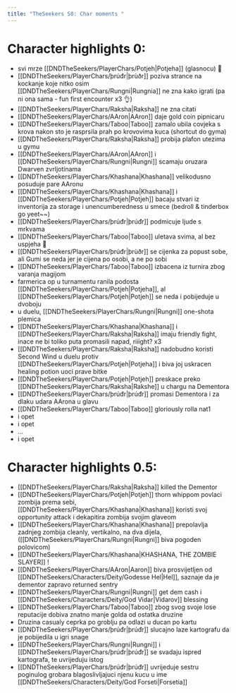 ```yaml
---
title: "TheSeekers S0: Char moments "
---
```


# Character highlights 0: 

- svi mrze [[DNDTheSeekers/PlayerChars/Potjeh|Potjeha]] (glasnocu) 🥲
- [[DNDTheSeekers/PlayerChars/þrúđr|þrùðr]] poziva strance na kockanje koje nitko osim [[DNDTheSeekers/PlayerChars/Rungni|Rungnia]] ne zna kako igrati (pa ni ona sama - fun first encounter x3 👌)
- [[DNDTheSeekers/PlayerChars/Raksha|Raksha]] ne zna citati
- [[DNDTheSeekers/PlayerChars/AAron|AAron]] daje gold coin pipnicaru
- [[DNDTheSeekers/PlayerChars/Taboo|Taboo]] zamalo ubila covjeka s krova nakon sto je rasprsila prah po krovovima kuca (shortcut do gyma)
- [[DNDTheSeekers/PlayerChars/Raksha|Raksha]] probija plafon utezima u gymu
- [[DNDTheSeekers/PlayerChars/AAron|AAron]] i [[DNDTheSeekers/PlayerChars/Rungni|Rungni]] scamaju oruzara Dwarven zvrljotinama
- [[DNDTheSeekers/PlayerChars/Khashana|Khashana]] velikodusno posuduje pare AAronu
- [[DNDTheSeekers/PlayerChars/Khashana|Khashana]] i [[DNDTheSeekers/PlayerChars/Potjeh|Potjeh]] bacaju stvari iz inventorija za storage i unencumberedness u smece (bedroll & tinderbox go yeet~~)
- [[DNDTheSeekers/PlayerChars/þrúđr|þrúđr]] podmicuje ljude s mrkvama
- [[DNDTheSeekers/PlayerChars/Taboo|Taboo]] uletava svima, al bez uspjeha 🥲
- [[DNDTheSeekers/PlayerChars/þrúđr|þrùðr]] se cijenka za popust sobe, ali Gumi se neda jer je cijena po osobi, a ne po sobi
- [[DNDTheSeekers/PlayerChars/Taboo|Taboo]] izbacena iz turnira zbog varanja magijom
- farmerica op u turnamentu ranila podosta [[DNDTheSeekers/PlayerChars/Potjeh|Potjeha]], al [[DNDTheSeekers/PlayerChars/Potjeh|Potjeh]] se neda i pobijeduje u dvoboju
- u duelu, [[DNDTheSeekers/PlayerChars/Rungni|Rungni]] one-shota plemica
- [[DNDTheSeekers/PlayerChars/Khashana|Khashana]] i [[DNDTheSeekers/PlayerChars/Raksha|Raksha]] imaju friendly fight, inace ne bi toliko puta promasili napad, riiight? x3
- [[DNDTheSeekers/PlayerChars/Raksha|Raksha]] nadobudno koristi Second Wind u duelu protiv [[DNDTheSeekers/PlayerChars/Potjeh|Potjeha]] i biva joj uskracen healing potion uoci prave bitke
- [[DNDTheSeekers/PlayerChars/Potjeh|Potjeh]] preskace preko [[DNDTheSeekers/PlayerChars/Raksha|Rakshe]] u chargu na Dementora
- [[DNDTheSeekers/PlayerChars/þrúđr|þrúđr]] promasi Dementora i za dlaku udara AArona u glavu
- [[DNDTheSeekers/PlayerChars/Taboo|Taboo]] gloriously rolla nat1 
- i opet
- i opet
- ...
- i opet


# Character highlights 0.5: 

- [[DNDTheSeekers/PlayerChars/Raksha|Raksha]] killed the Dementor
- [[DNDTheSeekers/PlayerChars/Potjeh|Potjeh]] thorn whippom povlaci zombija prema sebi, [[DNDTheSeekers/PlayerChars/Khashana|Khashana]] koristi svoj opportunity attack i dekapitira zombija svojim glaveom
- [[DNDTheSeekers/PlayerChars/Khashana|Khashana]] prepolavlja zadnjeg zombija cleanly, vertikalno, na dva dijela, ([[DNDTheSeekers/PlayerChars/Rungni|Rungni]] biva pogoden polovicom)
- [[DNDTheSeekers/PlayerChars/Khashana|KHASHANA, THE ZOMBIE SLAYER]] ! 
- [[DNDTheSeekers/PlayerChars/AAron|Aaron]] biva prosvijetljen od [[DNDTheSeekers/Characters/Deity/Godesse Hel|Hel]], saznaje da je dementor zapravo returned sentry
- [[DNDTheSeekers/PlayerChars/Rungni|Rungni]] get dem cash i [[DNDTheSeekers/Characters/Deity/God Vidar|Vidarov]] blessing
- [[DNDTheSeekers/PlayerChars/Taboo|Taboo]] zbog svog svoje lose reputacije dobiva znatno manje golda od ostatka druzine
- Druzina casualy ceprka po groblju pa odlazi u ducan po kartu
- [[DNDTheSeekers/PlayerChars/þrúđr|þrúđr]] slucajno laze kartografu da je pobijedila u igri snage 
- [[DNDTheSeekers/PlayerChars/Rungni|Rungni]] i [[DNDTheSeekers/PlayerChars/þrúđr|þrúđr]] se svadaju ispred kartografa, te uvrijeduju istog
- [[DNDTheSeekers/PlayerChars/þrúđr|þrúđr]] uvrijeduje sestru poginulog grobara blagoslivljajuci njenu kucu u ime [[DNDTheSeekers/Characters/Deity/God Forseti|Forsetia]]
